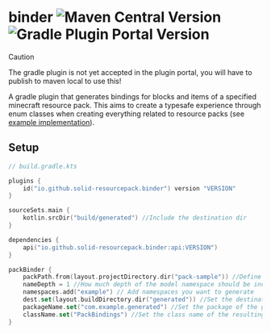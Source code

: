 # binder ![Maven Central Version](https://img.shields.io/maven-central/v/io.github.solid-resourcepack.binder/api) ![Gradle Plugin Portal Version](https://img.shields.io/gradle-plugin-portal/v/io.github.solid-resourcepack.binder)

> [!CAUTION]
> The gradle plugin is not yet accepted in the plugin portal, you will have to publish to maven local to use this!

A gradle plugin that generates bindings for blocks and items of a specified minecraft resource pack.
This aims to create a typesafe experience through enum classes when creating everything related to resource packs
(see [example implementation](/test-plugin)).

## Setup

```kotlin
// build.gradle.kts

plugins {
    id("io.github.solid-resourcepack.binder") version "VERSION"
}

sourceSets.main {
    kotlin.srcDir("build/generated") //Include the destination dir
}

dependencies {
    api("io.github.solid-resourcepack.binder:api:VERSION")
}

packBinder {
    packPath.from(layout.projectDirectory.dir("pack-sample")) //Define paths where your resource packs are
    nameDepth = 1 //How much depth of the model namespace should be included
    namespaces.add("example") // Add namespaces you want to generate
    dest.set(layout.buildDirectory.dir("generated")) //Set the destination dir
    packageName.set("com.example.generated") //Set the package of the generated classes
    className.set("PackBindings") //Set the class name of the resulting enum
}
```


